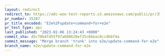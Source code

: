 ```yaml
---
layout: redirect
redirect_to: https://a8c-woo-test-reports.s3.amazonaws.com/public/pr/35287/api/index.html
pr_number: 35287
pr_title_encoded: "E2e%2Fupdate+command+for+e2e"
pr_test_type: api
last_published: "2023-02-06 13:24:43 +0000"
commit_sha: d5cf0b4fd55f97a688628ef35c66eac0cc4bbf4a
commit_message: "Merge branch 'trunk' into e2e/update-command-for-e2e"
branch_name: e2e/update-command-for-e2e
---
```

